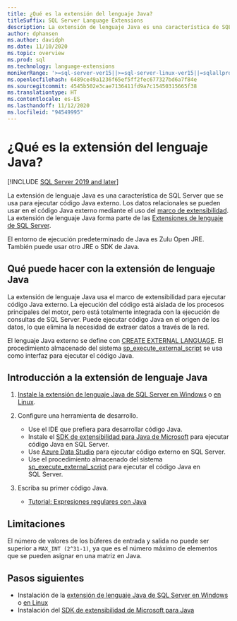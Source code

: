 ```yaml
---
title: ¿Qué es la extensión del lenguaje Java?
titleSuffix: SQL Server Language Extensions
description: La extensión de lenguaje Java es una característica de SQL Server que se usa para ejecutar código Java externo. Los datos relacionales se pueden usar en el código Java externo mediante el uso del marco de extensibilidad.
author: dphansen
ms.author: davidph
ms.date: 11/10/2020
ms.topic: overview
ms.prod: sql
ms.technology: language-extensions
monikerRange: '>=sql-server-ver15||>=sql-server-linux-ver15||=sqlallproducts-allversions'
ms.openlocfilehash: 6489ce49a1236f65ef5ff2fec677327bd6a7f84e
ms.sourcegitcommit: 4545b502e3cae7136411fd9a7c15450315665f38
ms.translationtype: HT
ms.contentlocale: es-ES
ms.lasthandoff: 11/12/2020
ms.locfileid: "94549995"
---
```

# <a name="what-is-java-language-extension"></a>¿Qué es la extensión del lenguaje Java?
[!INCLUDE [SQL Server 2019 and later](../includes/applies-to-version/sqlserver2019.md)]

La extensión de lenguaje Java es una característica de SQL Server que se usa para ejecutar código Java externo. Los datos relacionales se pueden usar en el código Java externo mediante el uso del [marco de extensibilidad](concepts/extensibility-framework.md). La extensión de lenguaje Java forma parte de las [Extensiones de lenguaje de SQL Server](language-extensions-overview.md).

El entorno de ejecución predeterminado de Java es Zulu Open JRE. También puede usar otro JRE o SDK de Java.

## <a name="what-you-can-do-with-the-java-language-extension"></a>Qué puede hacer con la extensión de lenguaje Java

La extensión de lenguaje Java usa el marco de extensibilidad para ejecutar código Java externo. La ejecución del código está aislada de los procesos principales del motor, pero está totalmente integrada con la ejecución de consultas de SQL Server. Puede ejecutar código Java en el origen de los datos, lo que elimina la necesidad de extraer datos a través de la red.

El lenguaje Java externo se define con [CREATE EXTERNAL LANGUAGE](https://docs.microsoft.com/sql/t-sql/statements/create-external-language-transact-sql). El procedimiento almacenado del sistema [sp_execute_external_script](https://docs.microsoft.com/sql/relational-databases/system-stored-procedures/sp-execute-external-script-transact-sql) se usa como interfaz para ejecutar el código Java.

## <a name="get-started-with-java-language-extension"></a>Introducción a la extensión de lenguaje Java

1. [Instale la extensión de lenguaje Java de SQL Server en Windows](install/windows-java.md) o [en Linux](../linux/sql-server-linux-setup-language-extensions-java.md).

1. Configure una herramienta de desarrollo.

    + Use el IDE que prefiera para desarrollar código Java.
    + Instale el [SDK de extensibilidad para Java de Microsoft](how-to/extensibility-sdk-java-sql-server.md) para ejecutar código Java en SQL Server.
    + Use [Azure Data Studio](../azure-data-studio/what-is.md) para ejecutar código externo en SQL Server.
    + Use el procedimiento almacenado del sistema [sp_execute_external_script](https://docs.microsoft.com/sql/relational-databases/system-stored-procedures/sp-execute-external-script-transact-sql) para ejecutar el código Java en SQL Server.

1. Escriba su primer código Java.

    + [Tutorial: Expresiones regulares con Java](tutorials/search-for-string-using-regular-expressions-in-java.md)

## <a name="limitations"></a>Limitaciones

El número de valores de los búferes de entrada y salida no puede ser superior a `MAX_INT (2^31-1)`, ya que es el número máximo de elementos que se pueden asignar en una matriz en Java.

## <a name="next-steps"></a>Pasos siguientes

+ Instalación de la [extensión de lenguaje Java de SQL Server en Windows](install/windows-java.md) o [en Linux](../linux/sql-server-linux-setup-language-extensions-java.md)
+ Instalación del [SDK de extensibilidad de Microsoft para Java](how-to/extensibility-sdk-java-sql-server.md)
